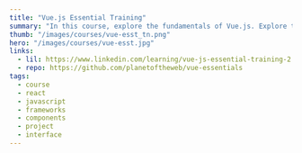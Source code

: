 ```yaml
---
title: "Vue.js Essential Training"
summary: "In this course, explore the fundamentals of Vue.js. Explore the core library and learn how to make the most of templates, classes, objects, arrays, styles, modules, and more. You'll learn using codepen as well as "
thumb: "/images/courses/vue-esst_tn.png"
hero: "/images/courses/vue-esst.jpg"
links:
  - lil: https://www.linkedin.com/learning/vue-js-essential-training-2
  - repo: https://github.com/planetoftheweb/vue-essentials
tags:
  - course
  - react
  - javascript
  - frameworks
  - components
  - project
  - interface
---
```

